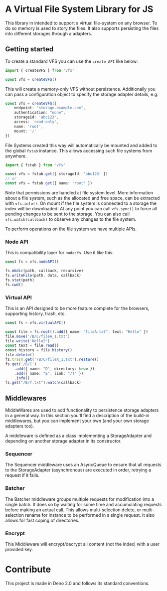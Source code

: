 # A Virtual File System Library for JS

This library in intended to support a virtual file-system on any browser. To do so memory is used to story the files. It also supports persisting the files into different storages through a adapters.

## Getting started

To create a standard VFS you can use the `create API` like below:

```ts
import { createVFS } from 'vfs'

const vfs = createVFS()
```

This will create a memory-only VFS without persistence. Additionally you can pass a configuration object to specify the storage adapter details, e.g:

```ts
const vfs = createVFS({
    endpoint: "storage.example.com",
    authentication: "none",
    storageId: 'abc123',
    access: 'read-only',
    name: 'root',
    mount: '/'
})
```

File Systems created this way will automatically be mounted and added to the global `fstab` instance. This allows accessing such file systems from anywhere.

```ts
import { fstab } from 'vfs'

const vfs = fstab.get({ storageId: 'abc123' })
// or
const vfs = fstab.get({ name: 'root' })
```

Note that permissions are handled at file system level. More information about a file system, such as the allocated and free space, can be extracted with `vfs.info()`. On mount if the file system is connected to a storage the index will be downloaded. At any point you can call `vfs.sync()` to force all pending changes to be sent to the storage. You can also call `vfs.watch(callback)` to observe any changes to the file system.

To perform operations on the file system we have multiple APIs.

### Node API
This is compatibility layer for `node:fs`. Use it like this:

```ts
const fs = vfs.nodeAPI()

fs.mkdir(path, callback, recursive)
fs.writeFile(path, data, callback)
fs.stat(path)
fs.cwd()
```

### Virtual API
This is an API designed to be more feature complete for the browsers, supporting history, trash, etc.

```ts
const fs = vfs.virtualAPI()

const file = fs.root().add({ name: "fileA.txt", text: "Hello" })
file.move('/B/C/fileA_1.txt')
file.write('Hello2')
const text = file.read()
const history = file.history()
file.delete()
fs.trash.get('/B/C/fileA_1.txt').restore()
fs.get('/B/C')
    .add({ name: "D", directory: true })
    .add({ name: "E", link: "/T" })
    .info()
fs.get("/B/f.txt").watch(callback)
```

## Middlewares

MiddleWares are used to add functionality to persistence storage adapters in a general way. In this section you'll find a description of the build-in middlewares, but you can implement your own (and your own storage adapters too).

A middleware is defined as a class implementing a StorageAdapter and depending on another storage adapter in its constructor.

### Sequencer
The Sequencer middleware uses an AsyncQueue to ensure that all requests to the StorageAdapter (asynchronous) are executed in order, retrying a request if it fails.

### Batcher
The Batcher middleware groups multiple requests for modification into a single batch. It does so by waiting for some time and accumulating requests before making an actual call. This allows multi-selection delete, or multi-selection rename for instance to be performed in a single request. It also allows for fast coping of directories.

### Encrypt
This Middleware will encrypt/decrypt all content (not the index) with a user provided key.

# Contribute
This project is made in Deno 2.0 and follows its standard conventions.